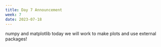 ```yaml
---
title: Day 7 Announcement
week: 7
date: 2023-07-18
---
```

numpy and matplotlib
today we will work to make plots and use external packages!